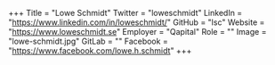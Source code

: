 +++
Title = "Lowe Schmidt"
Twitter = "loweschmidt"
LinkedIn = "https://www.linkedin.com/in/loweschmidt/"
GitHub = "lsc"
Website = "https://www.loweschmidt.se"
Employer = "Qapital"
Role = ""
Image = "lowe-schmidt.jpg"
GitLab = ""
Facebook = "https://www.facebook.com/lowe.h.schmidt"
+++
